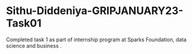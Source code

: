 # Sithu-Diddeniya-GRIPJANUARY23-Task01
Completed task 1 as part of internship program at Sparks Foundation, data science and business .
